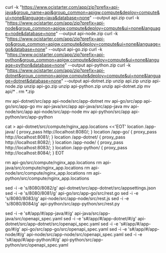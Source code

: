 curl -k "https://www.ocistarter.com/app/zip?prefix=api-java&group_name=api&group_common=apigw,compute&deploy=compute&ui=none&language=java&database=none" --output api.zip
curl -k "https://www.ocistarter.com/app/zip?prefix=api-node&group_common=apigw,compute&deploy=compute&ui=none&language=node&database=none" --output api-node.zip
curl -k "https://www.ocistarter.com/app/zip?prefix=api-go&group_common=apigw,compute&deploy=compute&ui=none&language=go&database=none" --output api-go.zip
curl -k "https://www.ocistarter.com/app/zip?prefix=api-python&group_common=apigw,compute&deploy=compute&ui=none&language=python&database=none" --output api-python.zip
curl -k "https://www.ocistarter.com/app/zip?prefix=api-dotnet&group_common=apigw,compute&deploy=compute&ui=none&language=dotnet&database=none" --output api-dotnet.zip
unzip api.zip
unzip api-node.zip
unzip api-go.zip
unzip api-python.zip
unzip api-dotnet.zip
mv api/* .
rm *.zip

mv api-dotnet/src/app api-node/src/app-dotnet
mv api-go/src/app api-go/src/app-go
mv api-java/src/app api-java/src/app-java
mv api-node/src/app api-node/src/app-node
mv api-python/src/app api-python/src/app-python

cat > api-dotnet/src/compute/nginx_app.locations <<'EOT' 
  location /app-java/ { 
    proxy_pass http://localhost:8080/; 
  } 
  location /app-go/ { 
    proxy_pass http://localhost:8081/; 
  } 
  location /app-dotnet/ { 
    proxy_pass http://localhost:8082/; 
  } 
  location /app-node/ { 
    proxy_pass http://localhost:8083/; 
  } 
  location /app-python/ { 
    proxy_pass http://localhost:8084/; 
  } 
EOT

rm api-go/src/compute/nginx_app.locations
rm api-java/src/compute/nginx_app.locations
rm api-node/src/compute/nginx_app.locations
rm api-python/src/compute/nginx_app.locations

sed -i -e 's/8080/8082/g' api-dotnet/src/app-dotnet/src/appsettings.json
sed -i -e 's/8080/8081/g' api-go/src/app-go/src/rest.go
sed -i -e 's/8080/8083/g' api-node/src/app-node/src/rest.js
sed -i -e 's/8080/8084/g' api-python/src/app-python/src/rest.py

sed -i -e 's#/app/#/app-java/#/g' api-java/src/app-java/src/openapi_spec.yaml
sed -i -e 's#/app/#/app-dotnet/#/g' api-dotnet/src/app-dotnet/src/openapi_spec.yaml
sed -i -e 's#/app/#/app-go/#/g' api-go/src/app-go/src/openapi_spec.yaml
sed -i -e 's#/app/#/app-node/#/g' api-node/src/app-node/src/openapi_spec.yaml
sed -i -e 's#/app/#/app-python/#/g' api-python/src/app-python/src/openapi_spec.yaml
